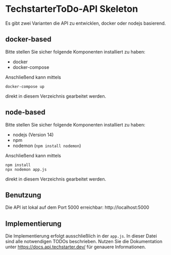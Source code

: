 # TechstarterToDo-API Skeleton

Es gibt zwei Varianten die API zu entwicklen, docker oder nodejs basierend.

## docker-based
Bitte stellen Sie sicher folgende Komponenten installiert zu haben:
* docker
* docker-compose

Anschließend kann mittels
```
docker-compose up
```
direkt in diesem Verzeichnis gearbeitet werden.

## node-based
Bitte stellen Sie sicher folgende Komponenten installiert zu haben:
* nodejs (Version 14)
* npm
* nodemon (`npm install nodemon`)

Anschließend kann mittels
```
npm install
npx nodemon app.js
```
direkt in diesem Verzeichnis gearbeitet werden.

## Benutzung

Die API ist lokal auf dem Port 5000 erreichbar: http://localhost:5000

## Implementierung

Die Implementierung erfolgt ausschließlich in der `app.js`. In dieser Datei sind alle notwendigen TODOs
beschrieben. Nutzen Sie die Dokumentation unter https://docs.api.techstarter.dev/ für genauere Informationen.